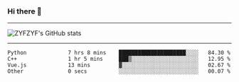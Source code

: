 ### Hi there 👋

-------

<!--

- 🔭 I’m currently working on ...
- 🌱 I’m currently learning Rust
- 👯 I’m looking to collaborate on ...
- 🤔 I’m looking for help with ...
- 💬 Ask me about ...
- 📫 How to reach me: ...
- 😄 Pronouns: ...
- ⚡ Fun fact: ...

-------
-->

![ZYFZYF's GitHub stats](https://github-readme-stats.vercel.app/api?username=ZYFZYF)


-------

<!--START_SECTION:waka-->

```text
Python             7 hrs 8 mins    █████████████████████░░░░   84.30 %
C++                1 hr 5 mins     ███▒░░░░░░░░░░░░░░░░░░░░░   12.95 %
Vue.js             13 mins         ▓░░░░░░░░░░░░░░░░░░░░░░░░   02.67 %
Other              0 secs          ░░░░░░░░░░░░░░░░░░░░░░░░░   00.07 %
```

<!--END_SECTION:waka-->


